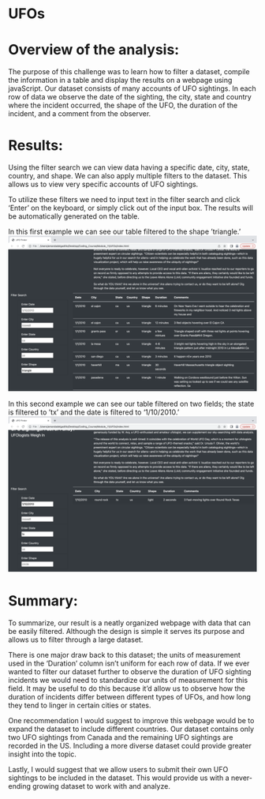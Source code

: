# UFOs
# Overview of the analysis:
  The purpose of this challenge was to learn how to filter a dataset, compile the information in a table and display the results on a webpage using javaScript. Our dataset consists of many accounts of UFO sightings. In each row of data we observe the date of the sighting, the city, state and country where the incident occurred, the shape of the UFO, the duration of the incident, and a comment from the observer. 


# Results:
  Using the filter search we can view data having a specific date, city, state, country, and shape. We can also apply multiple filters to the dataset. This allows us to view very specific accounts of UFO sightings. 
  
To utilize these filters we need to input text in the filter search and click ‘Enter’ on the keyboard, or simply click out of the input box. The results will be automatically generated on the table. 

In this first example we can see our table filtered to the shape ’triangle.’
![ufo_triangle.png](Resources/ufo_triangle.png)

In this second example we can see our table filtered on two fields; the state is filtered to ’tx’ and the date is filtered to ‘1/10/2010.’ 
![ufo_two_filters.png](Resources/ufo_two_filters.png)

# Summary:
To summarize, our result is a neatly organized webpage with data that can be easily filtered. Although the design is simple it serves its purpose and allows us to filter through a large dataset. 

There is one major draw back to this dataset; the units of measurement used in the ‘Duration’ column isn’t uniform for each row of data. If we ever wanted to filter our dataset further to observe the duration of UFO sighting incidents we would need to standardize our units of measurement for this field. It may be useful to do this because it’d allow us to observe how the duration of incidents differ between different types of UFOs, and how long they tend to linger in certain cities or states. 

One recommendation I would suggest to improve this webpage would be to expand the dataset to include different countries.
Our dataset contains only two UFO sightings from Canada and the remaining UFO sightings are recorded in the US. Including a more diverse dataset could provide greater insight into the topic. 

Lastly, I would suggest that we allow users to submit their own UFO sightings to be included in the dataset. This would provide us with a never-ending growing dataset to work with and analyze. 
